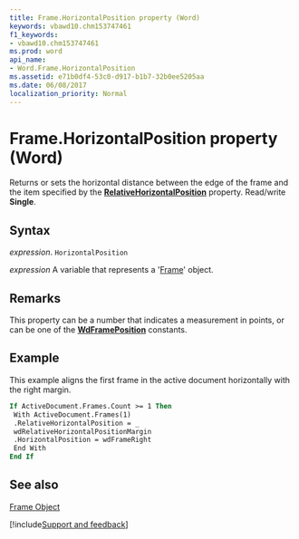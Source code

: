 ```yaml
---
title: Frame.HorizontalPosition property (Word)
keywords: vbawd10.chm153747461
f1_keywords:
- vbawd10.chm153747461
ms.prod: word
api_name:
- Word.Frame.HorizontalPosition
ms.assetid: e71b0df4-53c0-d917-b1b7-32b0ee5205aa
ms.date: 06/08/2017
localization_priority: Normal
---
```



# Frame.HorizontalPosition property (Word)

Returns or sets the horizontal distance between the edge of the frame and the item specified by the  **[RelativeHorizontalPosition](Word.Frame.RelativeHorizontalPosition.md)** property. Read/write **Single**.


## Syntax

_expression_. `HorizontalPosition`

_expression_ A variable that represents a '[Frame](Word.Frame.md)' object.


## Remarks

This property can be a number that indicates a measurement in points, or can be one of the  **[WdFramePosition](Word.WdFramePosition.md)** constants.


## Example

This example aligns the first frame in the active document horizontally with the right margin.


```vb
If ActiveDocument.Frames.Count >= 1 Then 
 With ActiveDocument.Frames(1) 
 .RelativeHorizontalPosition = _ 
 wdRelativeHorizontalPositionMargin 
 .HorizontalPosition = wdFrameRight 
 End With 
End If
```


## See also


[Frame Object](Word.Frame.md)

[!include[Support and feedback](~/includes/feedback-boilerplate.md)]